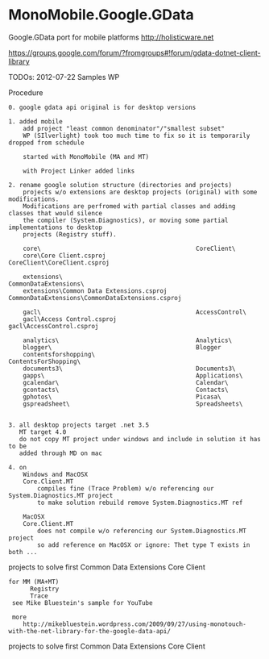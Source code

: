 MonoMobile.Google.GData
=======================

Google.GData port for mobile platforms
http://holisticware.net

https://groups.google.com/forum/?fromgroups#!forum/gdata-dotnet-client-library

TODOs:
	2012-07-22
		Samples
		WP
	
Procedure
	
	0. google gdata api original is for desktop versions
	
	1. added mobile
		add project "least common denominator"/"smallest subset"
		WP (SIlverlight) took too much time to fix so it is temporarily dropped from schedule
	   
		started with MonoMobile (MA and MT)
		
		with Project Linker added links
		
	2. rename google solution structure (directories and projects)
		projects w/o extensions are desktop projects (original) with some modifications.
		Modifications are perfromed with partial classes and adding classes that would silence
		the compiler (System.Diagnostics), or moving some partial implementations to desktop
		projects (Registry stuff).
		
		core\											CoreClient\
		core\Core Client.csproj							CoreClient\CoreClient.csproj
		 
		extensions\										CommonDataExtensions\
		extensions\Common Data Extensions.csproj		CommonDataExtensions\CommonDataExtensions.csproj

		gacl\											AccessControl\
		gacl\Access Control.csproj						gacl\AccessControl.csproj
		 
		analytics\										Analytics\
		blogger\										Blogger
		contentsforshopping\							ContentsForShopping\
		documents3\										Documents3\
		gapps\											Applications\
		gcalendar\										Calendar\
		gcontacts\										Contacts\
		gphotos\										Picasa\
		gspreadsheet\									Spreadsheets\
		

	3. all desktop projects target .net 3.5
	   MT target 4.0
	   do not copy MT project under windows and include in solution it has to be 
	   added through MD on mac

	4. on 
		Windows and MacOSX 
		Core.Client.MT 
			compiles fine (Trace Problem) w/o referencing our System.Diagnostics.MT project
			to make solution rebuild remove System.Diagnostics.MT ref

		MacOSX
		Core.Client.MT 
			does not compile w/o referencing our System.Diagnostics.MT project
			so add reference on MacOSX or ignore: Thet type T exists in both ...


projects to solve first
	Common Data Extensions
	Core Client

	for MM (MA+MT)
		  Registry
		  Trace
	 see Mike Bluestein's sample for YouTube

	 more
		http://mikebluestein.wordpress.com/2009/09/27/using-monotouch-with-the-net-library-for-the-google-data-api/

projects to solve first
	Common Data Extensions
	Core Client


